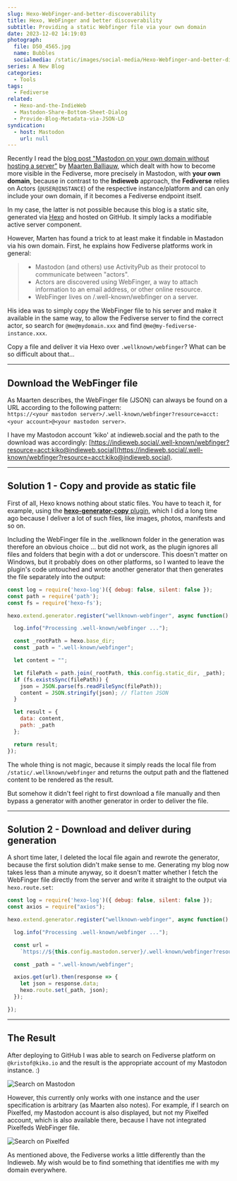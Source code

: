 ```yaml
---
slug: Hexo-WebFinger-and-better-discoverability
title: Hexo, WebFinger and better discoverability
subtitle: Providing a static Webfinger file via your own domain
date: 2023-12-02 14:19:03
photograph:
  file: D50_4565.jpg
  name: Bubbles
  socialmedia: /static/images/social-media/Hexo-Webfinger-and-better-discoverability.png
series: A New Blog
categories:
  - Tools
tags:
  - Fediverse
related:
  - Hexo-and-the-IndieWeb
  - Mastodon-Share-Bottom-Sheet-Dialog
  - Provide-Blog-Metadata-via-JSON-LD
syndication:
  - host: Mastodon
    url: null
---
```


Recently I read the [blog post "Mastodon on your own domain without hosting a server"](https://blog.maartenballiauw.be/post/2022/11/05/mastodon-own-donain-without-hosting-server.html) by [Maarten Balliauw](https://mastodon.online/@maartenballiauw), which dealt with how to become more visible in the Fediverse, more precisely in Mastodon, with **your own domain**, because in contrast to the **Indieweb** approach, the **Fediverse** relies on Actors (``@USER@INSTANCE``) of the respective instance/platform and can only include your own domain, if it becomes a Fediverse endpoint itself.

In my case, the latter is not possible because this blog is a static site, generated via [Hexo](https://hexo.io) and hosted on GitHub. It simply lacks a modifiable active server component.

However, Marten has found a trick to at least make it findable in Mastadon via his own domain. First, he explains how Fediverse platforms work in general:

> - Mastodon (and others) use ActivityPub as their protocol to communicate between "actors".
> - Actors are discovered using WebFinger, a way to attach information to an email address, or other online resource.
> - WebFinger lives on /.well-known/webfinger on a server.

His idea was to simply copy the WebFinger file to his server and make it available in the same way, to allow the Fediverse server to find the correct actor, so search for ``@me@mydomain.xxx`` and find ``@me@my-fediverse-instance.xxx``.

Copy a file and deliver it via Hexo over ``.wellknown/webfinger``? What can be so difficult about that...

<!-- more -->

---

## Download the WebFinger file

As Maarten describes, the WebFinger file (JSON) can always be found on a URL according to the following pattern:  
``https://<your mastodon server>/.well-known/webfinger?resource=acct:<your account>@<your mastodon server>``.

I have my Mastodon account 'kiko' at indieweb.social and the path to the download was accordingly: [https://indieweb.social/.well-known/webfinger?resource=acct:kiko@indieweb.social](https://indieweb.social/.well-known/webfinger?resource=acct:kiko@indieweb.social).

---

## Solution 1 - Copy and provide as static file

First of all, Hexo knows nothing about static files. You have to teach it, for example, using the [**hexo-generator-copy** plugin](https://github.com/niahoo/hexo-generator-copy), which I did a long time ago because I deliver a lot of such files, like images, photos, manifests and so on.

Including the WebFinger file in the .wellknown folder in the generation was therefore an obvious choice ... but did not work, as the plugin ignores all files and folders that begin with a dot or underscore. This doesn't matter on Windows, but it probably does on other platforms, so I wanted to leave the plugin's code untouched and wrote another generator that then generates the file separately into the output:

```js generator-wellknown-webfinger.js
const log = require('hexo-log')({ debug: false, silent: false });
const path = require('path');
const fs = require('hexo-fs');

hexo.extend.generator.register("wellknown-webfinger", async function() {

  log.info("Processing .well-known/webfinger ...");

  const _rootPath = hexo.base_dir;
  const _path = ".well-known/webfinger";

  let content = "";

  let filePath = path.join(_rootPath, this.config.static_dir, _path);
  if (fs.existsSync(filePath)) { 
    json = JSON.parse(fs.readFileSync(filePath)); 
    content = JSON.stringify(json); // flatten JSON
  }

  let result = {
    data: content,
    path: _path
  };

  return result;
});
```

The whole thing is not magic, because it simply reads the local file from ``/static/.wellknown/webfinger`` and returns the output path and the flattened content to be rendered as the result.

But somehow it didn't feel right to first download a file manually and then bypass a generator with another generator in order to deliver the file.

---

## Solution 2 - Download and deliver during generation

A short time later, I deleted the local file again and rewrote the generator, because the first solution didn't make sense to me. Generating my blog now takes less than a minute anyway, so it doesn't matter whether I fetch the WebFinger file directly from the server and write it straight to the output via ``hexo.route.set``:

```js generator-wellknown-webfinger.js
const log = require('hexo-log')({ debug: false, silent: false });
const axios = require("axios");

hexo.extend.generator.register("wellknown-webfinger", async function() {

  log.info("Processing .well-known/webfinger ...");

  const url = 
    `https://${this.config.mastodon.server}/.well-known/webfinger?resource=acct:${this.config.mastodon.user}@${this.config.mastodon.server}`;

  const _path = ".well-known/webfinger";

  axios.get(url).then(response => {
    let json = response.data;
    hexo.route.set(_path, json);
  });

});
```

---

## The Result

After deploying to GitHub I was able to search on Fediverse platform on ``@kristof@kiko.io`` and the result is the appropriate account of my Mastodon instance. :)

![Search on Mastodon](mastodon-search.png)

However, this currently only works with one instance and the user specification is arbitrary (as Maarten also notes). For example, if I search on Pixelfed, my Mastodon account is also displayed, but not my Pixelfed account, which is also available there, because I have not integrated Pixelfeds WebFinger file.

![Search on Pixelfed](pixelfed-search.png)

As mentioned above, the Fediverse works a little differently than the Indieweb. My wish would be to find something that identifies me with my domain everywhere.